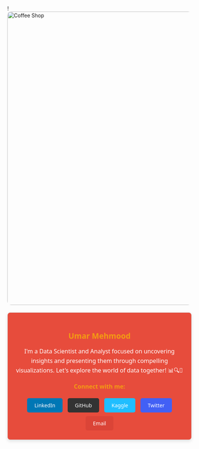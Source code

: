 !<img src="Biggest-malls.jpg" alt="Coffee Shop" style="width: 800px; height: auto; border-radius: 10px;">

<div style="background-color: #E74C3C; border: 1px solid #ddd; border-radius: 8px; box-shadow: 0 4px 8px rgba(0, 0, 0, 0.1); max-width: 600px; margin: 20px auto; padding: 20px; text-align: center; font-family: 'Segoe UI', Tahoma, Geneva, Verdana, sans-serif;">
    
<h2 style="color: #f39c12; font-weight: bold; margin-bottom: 10px;">Umar Mehmood</h2>
    <p style="font-size: 16px; line-height: 1.6; color: white; margin-bottom: 20px;">
        I'm a Data Scientist and Analyst focused on uncovering insights and presenting them through compelling visualizations. Let's explore the world of data together! 📊🔍🌟
    </p>
    <p style="color: #f39c12; font-size: 16px; font-weight: bold;">Connect with me:</p>
    <a href="https://www.linkedin.com/in/umar-mehmood-147224294/" target="_blank" style="display: inline-block; background-color: #0077B5; color: #fff; text-decoration: none; padding: 10px 20px; border-radius: 5px; margin: 5px;">LinkedIn</a>
    <a href="https://github.com/Umar885" target="_blank" style="display: inline-block; background-color: #333; color: #fff; text-decoration: none; padding: 10px 20px; border-radius: 5px; margin: 5px;">GitHub</a>
    <a href="https://www.kaggle.com/umarmehmood" target="_blank" style="display: inline-block; background-color: #20BEFF; color: #fff; text-decoration: none; padding: 10px 20px; border-radius: 5px; margin: 5px;">Kaggle</a>
    <a href="mailto:umarmehmood885@gmail.com" style="display: inline-block; background-color: #4260f5; color: #fff; text-decoration: none; padding: 10px 20px; border-radius: 5px; margin: 5px;">Twitter</a>
    <a href="mailto:umarmehmood885@gmail.com" style="display: inline-block; background-color: #DB4437; color: #fff; text-decoration: none; padding: 10px 20px; border-radius: 5px; margin: 5px;">Email</a>
</div>
